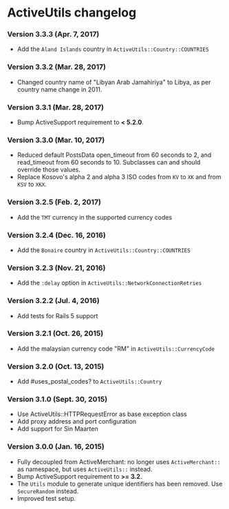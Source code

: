 # ActiveUtils changelog

### Version 3.3.3 (Apr. 7, 2017)
- Add the `Aland Islands` country in `ActiveUtils::Country::COUNTRIES`

### Version 3.3.2 (Mar. 28, 2017)
- Changed country name of "Libyan Arab Jamahiriya" to Libya, as per country name change in 2011.

### Version 3.3.1 (Mar. 28, 2017)
- Bump ActiveSupport requirement to **< 5.2.0**.

### Version 3.3.0 (Mar. 10, 2017)
- Reduced default PostsData open_timeout from 60 seconds to 2, and read_timeout from 60 seconds to 10. Subclasses can and should override those values.
- Replace Kosovo's alpha 2 and alpha 3 ISO codes from `KV` to `XK` and from `KSV` to `XKX`.

### Version 3.2.5 (Feb. 2, 2017)
- Add the `TMT` currency in the supported currency codes

### Version 3.2.4 (Dec. 16, 2016)
- Add the `Bonaire` country in `ActiveUtils::Country::COUNTRIES`

### Version 3.2.3 (Nov. 21, 2016)
- Add the `:delay` option in `ActiveUtils::NetworkConnectionRetries`

### Version 3.2.2 (Jul. 4, 2016)
- Add tests for Rails 5 support

### Version 3.2.1 (Oct. 26, 2015)
- Add the malaysian currency code "RM" in `ActiveUtils::CurrencyCode`

### Version 3.2.0 (Oct. 13, 2015)
- Add #uses_postal_codes? to `ActiveUtils::Country`

### Version 3.1.0 (Sept. 30, 2015)
- Use ActiveUtils::HTTPRequestError as base exception class
- Add proxy address and port configuration
- Add support for Sin Maarten

### Version 3.0.0 (Jan. 16, 2015)

- Fully decoupled from ActiveMerchant: no longer uses `ActiveMerchant::` as namespace, but uses `ActiveUtils::` instead.
- Bump ActiveSupport requirement to **>= 3.2**.
- The `Utils` module to generate unique identifiers has been removed. Use `SecureRandom` instead.
- Improved test setup.
